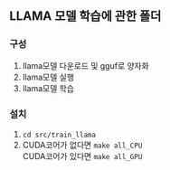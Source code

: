 ## LLAMA 모델 학습에 관한 폴더
### 구성
1. llama모델 다운로드 및 gguf로 양자화
2. llama모델 실행
3. llama모델 학습

### 설치
1. ```cd src/train_llama```
2. CUDA코어가 없다면 ```make all_CPU``` \
   CUDA코어가 있다면 ```make all_GPU```